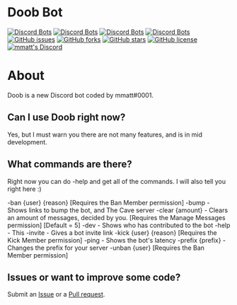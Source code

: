 # Doob Bot 
[![Discord Bots](https://top.gg/api/widget/status/624829444963696660.svg?noavatar=true)](https://top.gg/bot/624829444963696660)
[![Discord Bots](https://top.gg/api/widget/upvotes/624829444963696660.svg?noavatar=true)](https://top.gg/bot/624829444963696660)
[![Discord Bots](https://top.gg/api/widget/lib/624829444963696660.svg?noavatar=true)](https://top.gg/bot/624829444963696660)
[![Discord Bots](https://discordbots.org/api/widget/owner/624829444963696660.svg?noavatar=true)](https:/top.gg/bot/624829444963696660)
[![GitHub issues](https://img.shields.io/github/issues/mmatt625/doob.svg)](https://github.com/mmatt625/doob/issues)
[![GitHub forks](https://img.shields.io/github/forks/mmatt625/doob.svg)](https://github.com/mmatt625/doob/network)
[![GitHub stars](https://img.shields.io/github/stars/mmatt625/doob.svg)](https://github.com/mmatt625/doob/stargazers)
[![GitHub license](https://img.shields.io/github/license/mmatt625/doob.svg)](https://github.com/mmatt625/doob/blob/master/LICENSE)
[![mmatt's Discord](https://discordapp.com/api/guilds/560262402659057681/widget.png?style=shield)](https://discord.gg/8xMWb7W)

# About
Doob is a new Discord bot coded by mmatt#0001.

## Can I use Doob right now?
Yes, but I must warn you there are not many features, and is in mid development.

## What commands are there?
Right now you can do -help and get all of the commands.
I will also tell you right here :)

-ban {user} {reason} [Requires the Ban Member permission]
-bump - Shows links to bump the bot, and The Cave server
-clear {amount} - Clears an amount of messages, decided by you. [Requires the Manage Messages permission] [Default = 5]
-dev - Shows who has contributed to the bot
-help - This
-invite - Gives a bot invite link
-kick {user} {reason} [Requires the Kick Member permission]
-ping - Shows the bot's latency
-prefix {prefix} - Changes the prefix for your server
-unban {user} [Requires the Ban Member permission]

## Issues or want to improve some code?
Submit an [Issue](https://github.com/mmatt625/doob/issues) or a [Pull request](https://github.com/mmatt625/doob/pulls).
